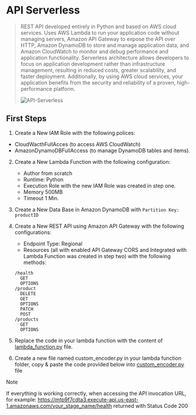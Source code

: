 # API Serverless
> REST API developed entirely in Python and based on AWS cloud services. Uses AWS Lambda to run your application code without managing servers, Amazon API Gateway to expose the API over HTTP, Amazon DynamoDB to store and manage application data, and Amazon CloudWatch to monitor and debug performance and application functionality. Serverless architecture allows developers to focus on application development rather than infrastructure management, resulting in reduced costs, greater scalability, and faster deployment. Additionally, by using AWS cloud services, your application benefits from the security and reliability of a proven, high-performance platform.
>
> ![API-Serverless](https://th.bing.com/th/id/OIG4.JpN4AjvdNISX0KEIi2Sz?w=270&h=270&c=6&r=0&o=5&pid=ImgGn)

## First Steps
1. Create a New IAM Role with the following polices:
  - CloudWacthFullAcces (to access AWS CloudWatch)
  - AmazonDynamoDBFullAccess (to manage DynamoDB tables and items).

2. Create a New Lambda Function with the following configuration:
   - Author from scratch
   - Runtime: Python
   - Execution Role with the new IAM Role was created in step one.
   - Memory 500MB
   - Timeout 1 Min.
     
4. Create a New Data Base in Amazon DynamoDB with `Partition Key: productID`

5. Create a New REST API using Amazon API Gateway with the following configurations:
   - Endpoint Type: Regional
   - Resources (all with enabled API Gateway CORS and Integrated with Lambda Function was created in step two) with the following methods:
   ```
   /health
     GET 
     OPTIONS
   /product
     DELETE
     GET
     OPTIONS
     PATCH
     POST
   /products
     GET
     OPTIONS
   ```

7. Replace the code in  your lambda function with the content of [lambda_function.py](./lambda_function.py) file.

8. Create a new file named custom_encoder.py in your lambda function folder, copy & paste the code provided below into [custom_encoder.py](./custom_encoder.py) file

> [!NOTE]
> If everything is working correctly, when accessing the API invocation URL, for example: https://mtp9f7cdta3.execute-api.us-east-1.amazonaws.com/your_stage_name/health returned with Status Code 200
